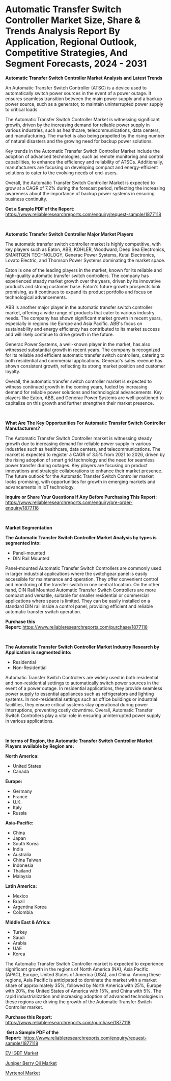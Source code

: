 <p><h1>Automatic Transfer Switch Controller Market Size, Share & Trends Analysis Report By Application, Regional Outlook, Competitive Strategies, And Segment Forecasts, 2024 - 2031</h1></p><p><strong>Automatic Transfer Switch Controller Market Analysis and Latest Trends</strong></p>
<p><p>An Automatic Transfer Switch Controller (ATSC) is a device used to automatically switch power sources in the event of a power outage. It ensures seamless transition between the main power supply and a backup power source, such as a generator, to maintain uninterrupted power supply to critical loads.</p><p>The Automatic Transfer Switch Controller Market is witnessing significant growth, driven by the increasing demand for reliable power supply in various industries, such as healthcare, telecommunications, data centers, and manufacturing. The market is also being propelled by the rising number of natural disasters and the growing need for backup power solutions.</p><p>Key trends in the Automatic Transfer Switch Controller Market include the adoption of advanced technologies, such as remote monitoring and control capabilities, to enhance the efficiency and reliability of ATSCs. Additionally, manufacturers are focusing on developing compact and energy-efficient solutions to cater to the evolving needs of end-users.</p><p>Overall, the Automatic Transfer Switch Controller Market is expected to grow at a CAGR of 7.2% during the forecast period, reflecting the increasing awareness about the importance of backup power systems in ensuring business continuity.</p></p>
<p><strong>Get a Sample PDF of the Report:&nbsp;</strong> <a href="https://www.reliableresearchreports.com/enquiry/request-sample/1877118">https://www.reliableresearchreports.com/enquiry/request-sample/1877118</a></p>
<p>&nbsp;</p>
<p><strong>Automatic Transfer Switch Controller Major Market Players</strong></p>
<p><p>The automatic transfer switch controller market is highly competitive, with key players such as Eaton, ABB, KOHLER, Woodward, Deep Sea Electronics, SMARTGEN TECHNOLOGY, Generac Power Systems, Kutai Electronics, Lovato Electric, and Thomson Power Systems dominating the market space.</p><p>Eaton is one of the leading players in the market, known for its reliable and high-quality automatic transfer switch controllers. The company has experienced steady market growth over the years, driven by its innovative products and strong customer base. Eaton's future growth prospects look promising, as it continues to expand its product portfolio and focus on technological advancements.</p><p>ABB is another major player in the automatic transfer switch controller market, offering a wide range of products that cater to various industry needs. The company has shown significant market growth in recent years, especially in regions like Europe and Asia Pacific. ABB's focus on sustainability and energy efficiency has contributed to its market success and will likely continue to drive growth in the future.</p><p>Generac Power Systems, a well-known player in the market, has also witnessed substantial growth in recent years. The company is recognized for its reliable and efficient automatic transfer switch controllers, catering to both residential and commercial applications. Generac's sales revenue has shown consistent growth, reflecting its strong market position and customer loyalty.</p><p>Overall, the automatic transfer switch controller market is expected to witness continued growth in the coming years, fueled by increasing demand for reliable power solutions and technological advancements. Key players like Eaton, ABB, and Generac Power Systems are well-positioned to capitalize on this growth and further strengthen their market presence.</p></p>
<p>&nbsp;</p>
<p><strong>What Are The Key Opportunities For Automatic Transfer Switch Controller Manufacturers?</strong></p>
<p><p>The Automatic Transfer Switch Controller market is witnessing steady growth due to increasing demand for reliable power supply in various industries such as healthcare, data centers, and telecommunications. The market is expected to register a CAGR of 3.5% from 2021 to 2026, driven by the rising adoption of smart grid technology and the need for seamless power transfer during outages. Key players are focusing on product innovations and strategic collaborations to enhance their market presence. The future outlook for the Automatic Transfer Switch Controller market looks promising, with opportunities for growth in emerging markets and advancements in IoT technology.</p></p>
<p><strong>Inquire or Share Your Questions If Any Before Purchasing This Report:</strong> <a href="https://www.reliableresearchreports.com/enquiry/pre-order-enquiry/1877118">https://www.reliableresearchreports.com/enquiry/pre-order-enquiry/1877118</a></p>
<p>&nbsp;</p>
<p><strong>Market Segmentation</strong></p>
<p><strong>The Automatic Transfer Switch Controller Market Analysis by types is segmented into:</strong></p>
<p><ul><li>Panel-mounted</li><li>DIN Rail Mounted</li></ul></p>
<p><p>Panel-mounted Automatic Transfer Switch Controllers are commonly used in larger industrial applications where the switchgear panel is easily accessible for maintenance and operation. They offer convenient control and monitoring of the transfer switch in one central location. On the other hand, DIN Rail Mounted Automatic Transfer Switch Controllers are more compact and versatile, suitable for smaller residential or commercial applications where space is limited. They can be easily installed on a standard DIN rail inside a control panel, providing efficient and reliable automatic transfer switch operation.</p></p>
<p><strong>Purchase this Report:&nbsp;</strong><a href="https://www.reliableresearchreports.com/purchase/1877118">https://www.reliableresearchreports.com/purchase/1877118</a></p>
<p>&nbsp;</p>
<p><strong>The Automatic Transfer Switch Controller Market Industry Research by Application is segmented into:</strong></p>
<p><ul><li>Residential</li><li>Non-Residential</li></ul></p>
<p><p>Automatic Transfer Switch Controllers are widely used in both residential and non-residential settings to automatically switch power sources in the event of a power outage. In residential applications, they provide seamless power supply to essential appliances such as refrigerators and lighting systems. In non-residential settings such as office buildings or industrial facilities, they ensure critical systems stay operational during power interruptions, preventing costly downtime. Overall, Automatic Transfer Switch Controllers play a vital role in ensuring uninterrupted power supply in various applications.</p></p>
<p>&nbsp;</p>
<p><strong>In terms of Region, the Automatic Transfer Switch Controller Market Players available by Region are:</strong></p>
<p>
    <p> <strong> North America: </strong>
        <ul>
            <li>United States</li>
            <li>Canada</li>
        </ul>
        </p> 
    <p> <strong> Europe: </strong>
        <ul>
            <li>Germany</li>
            <li>France</li>
            <li>U.K.</li>
            <li>Italy</li>
            <li>Russia</li>
        </ul>
        </p> 
    <p> <strong> Asia-Pacific: </strong>
        <ul>
            <li>China</li>
            <li>Japan</li>
            <li>South Korea</li>
            <li>India</li>
            <li>Australia</li>
            <li>China Taiwan</li>
            <li>Indonesia</li>
            <li>Thailand</li>
            <li>Malaysia</li>
        </ul>
        </p> 
    <p> <strong> Latin America: </strong>
        <ul>
            <li>Mexico</li>
            <li>Brazil</li>
            <li>Argentina Korea</li>
            <li>Colombia</li>
        </ul>
        </p> 
    <p> <strong> Middle East & Africa: </strong>
        <ul>
            <li>Turkey</li>
            <li>Saudi</li>
            <li>Arabia</li>
            <li>UAE</li>
            <li>Korea</li>
        </ul>
    </p>
    </p>
<p><p>The Automatic Transfer Switch Controller market is expected to experience significant growth in the regions of North America (NA), Asia Pacific (APAC), Europe, United States of America (USA), and China. Among these regions, Asia Pacific is anticipated to dominate the market with a market share of approximately 35%, followed by North America with 25%, Europe with 20%, the United States of America with 15%, and China with 5%. The rapid industrialization and increasing adoption of advanced technologies in these regions are driving the growth of the Automatic Transfer Switch Controller market.</p></p>
<p><strong>Purchase this Report: </strong><a href="https://www.reliableresearchreports.com/purchase/1877118">https://www.reliableresearchreports.com/purchase/1877118</a></p>
<p>&nbsp;<strong>Get a Sample PDF of the Report:&nbsp;&nbsp;</strong><a href="https://www.reliableresearchreports.com/enquiry/request-sample/1877118">https://www.reliableresearchreports.com/enquiry/request-sample/1877118</a></p>
<p><strong></strong></p>
<p><p><a href="https://github.com/Chiragrp22/Market-Research-Report-List-3/blob/main/ev-igbt-market.md">EV IGBT Market</a></p><p><a href="https://angry-finch-aaf.notion.site/Juniper-Berry-Oil-Market-Size-Furnishes-Valuable-Information-Encompassing-Market-Share-Market-Trend-07d716267946470e96522a07562cfd9a">Juniper Berry Oil Market</a></p><p><a href="https://chivalrous-flock-a86.notion.site/Myrtenol-Market-Research-Report-Provides-Critical-Insights-that-can-help-Shape-Business-Development--968b34efe5034f438fa554cf5f912c8d">Myrtenol Market</a></p></p>